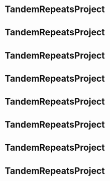 # TandemRepeatsProject
# TandemRepeatsProject

# TandemRepeatsProject
# TandemRepeatsProject

# TandemRepeatsProject
# TandemRepeatsProject

# TandemRepeatsProject
# TandemRepeatsProject

